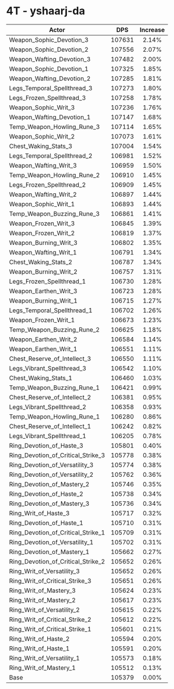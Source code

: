 # 4T - yshaarj-da
| Actor | DPS | Increase |
|---|:---:|:---:|
|Weapon_Sophic_Devotion_3|107631|2.14%|
|Weapon_Sophic_Devotion_2|107556|2.07%|
|Weapon_Wafting_Devotion_3|107482|2.00%|
|Weapon_Sophic_Devotion_1|107325|1.85%|
|Weapon_Wafting_Devotion_2|107285|1.81%|
|Legs_Temporal_Spellthread_3|107273|1.80%|
|Legs_Frozen_Spellthread_3|107258|1.78%|
|Weapon_Sophic_Writ_3|107236|1.76%|
|Weapon_Wafting_Devotion_1|107147|1.68%|
|Temp_Weapon_Howling_Rune_3|107114|1.65%|
|Weapon_Sophic_Writ_2|107073|1.61%|
|Chest_Waking_Stats_3|107004|1.54%|
|Legs_Temporal_Spellthread_2|106981|1.52%|
|Weapon_Wafting_Writ_3|106959|1.50%|
|Temp_Weapon_Howling_Rune_2|106910|1.45%|
|Legs_Frozen_Spellthread_2|106909|1.45%|
|Weapon_Wafting_Writ_2|106897|1.44%|
|Weapon_Sophic_Writ_1|106893|1.44%|
|Temp_Weapon_Buzzing_Rune_3|106861|1.41%|
|Weapon_Frozen_Writ_3|106845|1.39%|
|Weapon_Frozen_Writ_2|106819|1.37%|
|Weapon_Burning_Writ_3|106802|1.35%|
|Weapon_Wafting_Writ_1|106791|1.34%|
|Chest_Waking_Stats_2|106787|1.34%|
|Weapon_Burning_Writ_2|106757|1.31%|
|Legs_Frozen_Spellthread_1|106730|1.28%|
|Weapon_Earthen_Writ_3|106723|1.28%|
|Weapon_Burning_Writ_1|106715|1.27%|
|Legs_Temporal_Spellthread_1|106702|1.26%|
|Weapon_Frozen_Writ_1|106673|1.23%|
|Temp_Weapon_Buzzing_Rune_2|106625|1.18%|
|Weapon_Earthen_Writ_2|106584|1.14%|
|Weapon_Earthen_Writ_1|106551|1.11%|
|Chest_Reserve_of_Intellect_3|106550|1.11%|
|Legs_Vibrant_Spellthread_3|106542|1.10%|
|Chest_Waking_Stats_1|106460|1.03%|
|Temp_Weapon_Buzzing_Rune_1|106421|0.99%|
|Chest_Reserve_of_Intellect_2|106381|0.95%|
|Legs_Vibrant_Spellthread_2|106358|0.93%|
|Temp_Weapon_Howling_Rune_1|106280|0.86%|
|Chest_Reserve_of_Intellect_1|106242|0.82%|
|Legs_Vibrant_Spellthread_1|106205|0.78%|
|Ring_Devotion_of_Haste_3|105801|0.40%|
|Ring_Devotion_of_Critical_Strike_3|105778|0.38%|
|Ring_Devotion_of_Versatility_3|105774|0.38%|
|Ring_Devotion_of_Versatility_2|105762|0.36%|
|Ring_Devotion_of_Mastery_2|105746|0.35%|
|Ring_Devotion_of_Haste_2|105738|0.34%|
|Ring_Devotion_of_Mastery_3|105736|0.34%|
|Ring_Writ_of_Haste_3|105717|0.32%|
|Ring_Devotion_of_Haste_1|105710|0.31%|
|Ring_Devotion_of_Critical_Strike_1|105709|0.31%|
|Ring_Devotion_of_Versatility_1|105702|0.31%|
|Ring_Devotion_of_Mastery_1|105662|0.27%|
|Ring_Devotion_of_Critical_Strike_2|105652|0.26%|
|Ring_Writ_of_Versatility_3|105652|0.26%|
|Ring_Writ_of_Critical_Strike_3|105651|0.26%|
|Ring_Writ_of_Mastery_3|105624|0.23%|
|Ring_Writ_of_Mastery_2|105617|0.23%|
|Ring_Writ_of_Versatility_2|105615|0.22%|
|Ring_Writ_of_Critical_Strike_2|105612|0.22%|
|Ring_Writ_of_Critical_Strike_1|105601|0.21%|
|Ring_Writ_of_Haste_2|105594|0.20%|
|Ring_Writ_of_Haste_1|105591|0.20%|
|Ring_Writ_of_Versatility_1|105573|0.18%|
|Ring_Writ_of_Mastery_1|105512|0.13%|
|Base|105379|0.00%|
